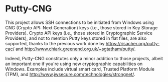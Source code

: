 # Putty-CNG
This project allows SSH connections to be initiated from Windows using CNG (Crypto API: Next Generation) keys (i.e., those stored in Key Storage Providers). Crypto API keys (i.e., those stored in Cryptographic Service Providers), and not to mention Putty keys stored in flat files, are also supported, thanks to the previous work done by https://risacher.org/putty-cac/ and http://www.chiark.greenend.org.uk/~sgtatham/putty/. 

Indeed, Putty-CNG constitutes only a minor addition to those projects, albeit an important one if you're using new cryptographic capabilities on Windows. Examples include virtual smart card, Trusted Platform Module (TPM), and http://www.jwsecure.com/technologies/strongnet/. 
